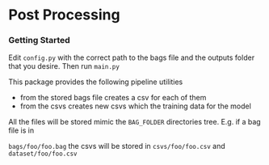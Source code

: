 # Post Processing

### Getting Started

Edit `config.py` with the correct path to the bags file and the outputs folder that you desire. 
Then run `main.py`

This package provides the following pipeline utilities

- from the stored bags file creates a csv for each of them 
- from the csvs creates new csvs which the training data for the model

All the files will be stored mimic the `BAG_FOLDER` directories tree. E.g. if a bag file is in

`bags/foo/foo.bag` the csvs will be stored in `csvs/foo/foo.csv` and `dataset/foo/foo.csv`